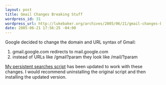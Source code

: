 ```yaml
--- 
layout: post
title: Gmail Changes Breaking Stuff
wordpress_id: 31
wordpress_url: http://lukebaker.org/archives/2005/06/21/gmail-changes-breaking-stuff/
date: 2005-06-21 17:56:25 -04:00
---
```

Google decided to change the domain and URL syntax of Gmail:
<ol>
	<li>gmail.google.com redirects to mail.google.com</li>
	<li>instead of URLs like /gmail?param they look like /mail/?param</li>
</ol>
<a href="{{site.url}}/upload/powergmail.user.js">My persistent searches script</a> has been updated to work with these changes. I would recommend uninstalling the original script and then installing the updated version.
